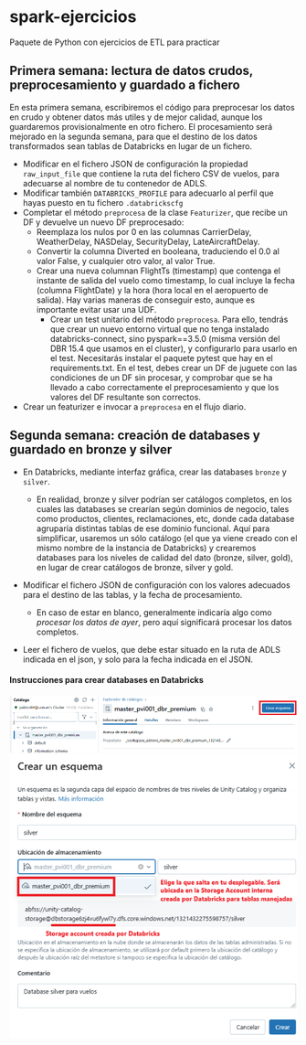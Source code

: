 # spark-ejercicios
Paquete de Python con ejercicios de ETL para practicar 

## Primera semana: lectura de datos crudos, preprocesamiento y guardado a fichero

En esta primera semana, escribiremos el código para preprocesar los datos en crudo y obtener datos más utiles y de 
mejor calidad, aunque los guardaremos provisionalmente en otro fichero. El procesamiento será mejorado en la segunda 
semana, para que el destino de los datos transformados sean tablas de Databricks en lugar de un fichero. 

* Modificar en el fichero JSON de configuración la propiedad `raw_input_file` que contiene la ruta del fichero CSV 
de vuelos, para adecuarse al nombre de tu contenedor de ADLS.
* Modificar también `DATABRICKS_PROFILE` para adecuarlo al perfil que hayas puesto en tu fichero `.databrickscfg` 
* Completar el método `preprocesa` de la clase `Featurizer`, que recibe un DF y devuelve un nuevo DF preprocesado:
  * Reemplaza los nulos por 0 en las columnas CarrierDelay, WeatherDelay, NASDelay, SecurityDelay, LateAircraftDelay.
  * Convertir la columna Diverted en booleana, traduciendo el 0.0 al valor False, y cualquier otro valor, al valor True.
  * Crear una nueva columnan FlightTs (timestamp) que contenga el instante de salida del vuelo como timestamp, lo cual
  incluye la fecha (columna FlightDate) y la hora (hora local en el aeropuerto de salida). Hay varias maneras de
  conseguir esto, aunque es importante evitar usar una UDF.
    * Crear un test unitario del método `preprocesa`. Para ello, tendrás que crear un nuevo entorno virtual que no
    tenga instalado databricks-connect, sino pyspark==3.5.0 (misma versión del DBR 15.4 que usamos en el cluster),
    y configurarlo para usarlo en el test. Necesitarás instalar el paquete pytest que hay en el requirements.txt. En
    el test, debes crear un DF de juguete con las condiciones de un DF sin procesar, y comprobar que se ha llevado a
    cabo correctamente el preprocesamiento y que los valores del DF resultante son correctos.
* Crear un featurizer e invocar a `preprocesa` en el flujo diario.

## Segunda semana: creación de databases y guardado en bronze y silver

* En Databricks, mediante interfaz gráfica, crear las databases `bronze` y `silver`.
  * En realidad, bronze y silver podrían ser catálogos completos, en los cuales las databases se crearían según dominios de negocio,
  tales como productos, clientes, reclamaciones, etc, donde cada database agruparía distintas tablas de ese dominio funcional.
  Aquí para simplificar, usaremos un sólo catálogo (el que ya viene creado con el mismo nombre de la instancia de Databricks)
  y crearemos databases para los niveles de calidad del dato (bronze, silver, gold), en lugar de crear catálogos de bronze, silver y gold.
* Modificar el fichero JSON de configuración con los valores adecuados para el destino de las tablas, y la fecha de procesamiento.
  * En caso de estar en blanco, generalmente indicaría algo como *procesar los datos de ayer*, pero aquí significará 
  procesar los datos completos.
  
* Leer el fichero de vuelos, que debe estar situado en la ruta de ADLS indicada en el json, y solo para la fecha indicada en el JSON.

#### Instrucciones para crear databases en Databricks

![](img/creacion_esquema.png)
![](img/creacion_silver.png)